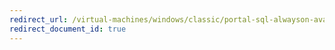 ```yaml
---
redirect_url: /virtual-machines/windows/classic/portal-sql-alwayson-availability-groups
redirect_document_id: true
---
```

